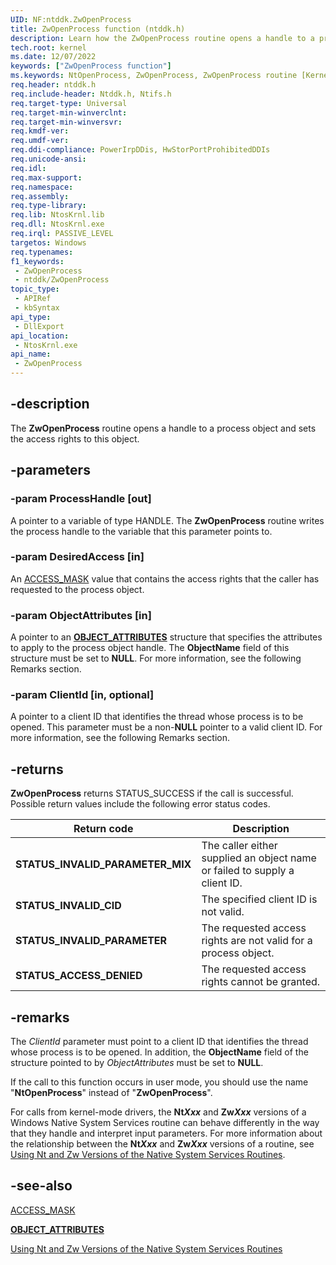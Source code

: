 ```yaml
---
UID: NF:ntddk.ZwOpenProcess
title: ZwOpenProcess function (ntddk.h)
description: Learn how the ZwOpenProcess routine opens a handle to a process object and sets the access rights to this object.
tech.root: kernel
ms.date: 12/07/2022
keywords: ["ZwOpenProcess function"]
ms.keywords: NtOpenProcess, ZwOpenProcess, ZwOpenProcess routine [Kernel-Mode Driver Architecture], k111_cf01d6cd-b10e-46b6-9b78-984aac1ef96d.xml, kernel.zwopenprocess, ntddk/NtOpenProcess, ntddk/ZwOpenProcess
req.header: ntddk.h
req.include-header: Ntddk.h, Ntifs.h
req.target-type: Universal
req.target-min-winverclnt:
req.target-min-winversvr: 
req.kmdf-ver: 
req.umdf-ver: 
req.ddi-compliance: PowerIrpDDis, HwStorPortProhibitedDDIs
req.unicode-ansi: 
req.idl: 
req.max-support: 
req.namespace: 
req.assembly: 
req.type-library: 
req.lib: NtosKrnl.lib
req.dll: NtosKrnl.exe
req.irql: PASSIVE_LEVEL
targetos: Windows
req.typenames: 
f1_keywords:
 - ZwOpenProcess
 - ntddk/ZwOpenProcess
topic_type:
 - APIRef
 - kbSyntax
api_type:
 - DllExport
api_location:
 - NtosKrnl.exe
api_name:
 - ZwOpenProcess
---
```


## -description

The **ZwOpenProcess** routine opens a handle to a process object and sets the access rights to this object.

## -parameters

### -param ProcessHandle [out]

A pointer to a variable of type HANDLE. The **ZwOpenProcess** routine writes the process handle to the variable that this parameter points to.

### -param DesiredAccess [in]

An [ACCESS_MASK](/windows-hardware/drivers/kernel/access-mask) value that contains the access rights that the caller has requested to the process object.

### -param ObjectAttributes [in]

A pointer to an [**OBJECT_ATTRIBUTES**](/windows/win32/api/ntdef/ns-ntdef-_object_attributes) structure that specifies the attributes to apply to the process object handle. The **ObjectName** field of this structure must be set to **NULL**. For more information, see the following Remarks section.

### -param ClientId [in, optional]

A pointer to a client ID that identifies the thread whose process is to be opened. This parameter must be a non-**NULL** pointer to a valid client ID. For more information, see the following Remarks section.

## -returns

**ZwOpenProcess** returns STATUS_SUCCESS if the call is successful. Possible return values include the following error status codes.

| Return code | Description |
|---|---|
| **STATUS_INVALID_PARAMETER_MIX** | The caller either supplied an object name or failed to supply a client ID. |
| **STATUS_INVALID_CID** | The specified client ID is not valid. |
| **STATUS_INVALID_PARAMETER** | The requested access rights are not valid for a process object. |
| **STATUS_ACCESS_DENIED** | The requested access rights cannot be granted. |

## -remarks

The *ClientId* parameter must point to a client ID that identifies the thread whose process is to be opened. In addition, the **ObjectName** field of the structure pointed to by *ObjectAttributes* must be set to **NULL**.

If the call to this function occurs in user mode, you should use the name "**NtOpenProcess**" instead of "**ZwOpenProcess**".

For calls from kernel-mode drivers, the **Nt*Xxx*** and **Zw*Xxx*** versions of a Windows Native System Services routine can behave differently in the way that they handle and interpret input parameters. For more information about the relationship between the **Nt*Xxx*** and **Zw*Xxx*** versions of a routine, see [Using Nt and Zw Versions of the Native System Services Routines](/windows-hardware/drivers/kernel/using-nt-and-zw-versions-of-the-native-system-services-routines).

## -see-also

[ACCESS_MASK](/windows-hardware/drivers/kernel/access-mask)

[**OBJECT_ATTRIBUTES**](/windows/win32/api/ntdef/ns-ntdef-_object_attributes)

[Using Nt and Zw Versions of the Native System Services Routines](/windows-hardware/drivers/kernel/using-nt-and-zw-versions-of-the-native-system-services-routines)
